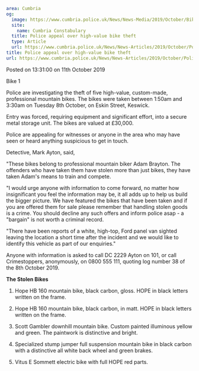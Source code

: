 ```yaml
area: Cumbria
og:
  image: https://www.cumbria.police.uk/News/News-Media/2019/October/Bike-1-Hope-HB-160-mountain-bikejpg.jpg
  site:
    name: Cumbria Constabulary
  title: Police appeal over high-value bike theft
  type: Article
  url: https://www.cumbria.police.uk/News/News-Articles/2019/October/Police-appeal-over-high-value-bike-theft.aspx
title: Police appeal over high-value bike theft
url: https://www.cumbria.police.uk/News/News-Articles/2019/October/Police-appeal-over-high-value-bike-theft.aspx
```

Posted on 13:31:00 on 11th October 2019

Bike 1

Police are investigating the theft of five high-value, custom-made, professional mountain bikes. The bikes were taken between 1:50am and 3:30am on Tuesday 8th October, on Eskin Street, Keswick.

Entry was forced, requiring equipment and significant effort, into a secure metal storage unit. The bikes are valued at £30,000.

Police are appealing for witnesses or anyone in the area who may have seen or heard anything suspicious to get in touch.

Detective, Mark Ayton, said,

"These bikes belong to professional mountain biker Adam Brayton. The offenders who have taken them have stolen more than just bikes, they have taken Adam's means to train and compete.

"I would urge anyone with information to come forward, no matter how insignificant you feel the information may be, it all adds up to help us build the bigger picture. We have featured the bikes that have been taken and if you are offered them for sale please remember that handling stolen goods is a crime. You should decline any such offers and inform police asap - a "bargain" is not worth a criminal record.

"There have been reports of a white, high-top, Ford panel van sighted leaving the location a short time after the incident and we would like to identify this vehicle as part of our enquiries."

Anyone with information is asked to call DC 2229 Ayton on 101, or call Crimestoppers, anonymously, on 0800 555 111, quoting log number 38 of the 8th October 2019.

**The Stolen Bikes**

1. Hope HB 160 mountain bike, black carbon, gloss. HOPE in black letters written on the frame.

2. Hope HB 160 mountain bike, black carbon, in matt. HOPE in black letters written on the frame.

3. Scott Gambler downhill mountain bike. Custom painted illuminous yellow and green. The paintwork is distinctive and bright.

4. Specialized stump jumper full suspension mountain bike in black carbon with a distinctive all white back wheel and green brakes.

5. Vitus E Sommett electric bike with full HOPE red parts.
